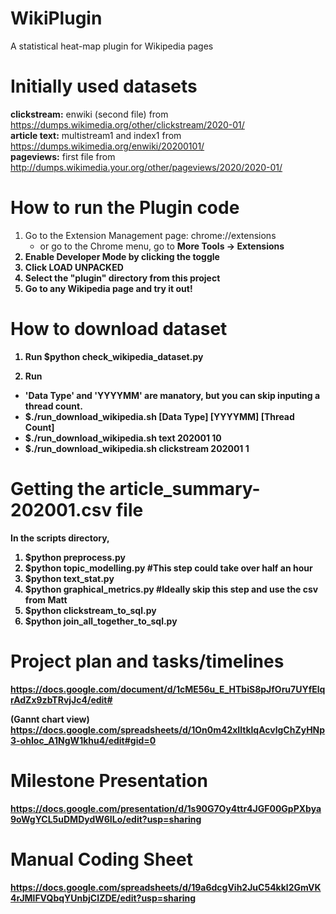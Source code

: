 # WikiPlugin
A statistical heat-map plugin for Wikipedia pages

# Initially used datasets
<b>clickstream:</b> enwiki (second file) from https://dumps.wikimedia.org/other/clickstream/2020-01/ <br>
<b>article text:</b> multistream1 and index1 from https://dumps.wikimedia.org/enwiki/20200101/ <br>
<b>pageviews:</b> first file from http://dumps.wikimedia.your.org/other/pageviews/2020/2020-01/ <br>

# How to run the Plugin code
1. Go to the Extension Management page: chrome://extensions
	- or go to the Chrome menu, go to <b>More Tools<b> -> <b>Extensions<b> <br>
2. Enable Developer Mode by clicking the toggle <br>
3. Click <b>LOAD UNPACKED<b> <br>
4. Select the "plugin" directory from this project <br>
5. Go to any Wikipedia page and try it out! <br>

# How to download dataset 
1. Run 
$python check_wikipedia_dataset.py

2. Run
- 'Data Type' and 'YYYYMM' are manatory, but you can skip inputing a thread count.
- $./run_download_wikipedia.sh [Data Type] [YYYYMM] [Thread Count]
- $./run_download_wikipedia.sh text 202001 10
- $./run_download_wikipedia.sh clickstream 202001 1


# Getting the article_summary-202001.csv file
In the scripts directory,
1. $python preprocess.py
2. $python topic_modelling.py #This step could take over half an hour
3. $python text_stat.py
4. $python graphical_metrics.py #Ideally skip this step and use the csv from Matt
5. $python clickstream_to_sql.py
6. $python join_all_together_to_sql.py


# Project plan and tasks/timelines
https://docs.google.com/document/d/1cME56u_E_HTbiS8pJfOru7UYfElqrAdZx9zbTRvjJc4/edit#

(Gannt chart view) https://docs.google.com/spreadsheets/d/1On0m42xIltklqAcvlgChZyHNp3-ohIoc_A1NgW1khu4/edit#gid=0

# Milestone Presentation
https://docs.google.com/presentation/d/1s90G7Oy4ttr4JGF00GpPXbya9oWgYCL5uDMDydW6ILo/edit?usp=sharing

# Manual Coding Sheet
https://docs.google.com/spreadsheets/d/19a6dcgVih2JuC54kkl2GmVK4rJMlFVQbqYUnbjCIZDE/edit?usp=sharing
	
	    	